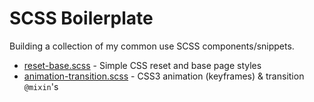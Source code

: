 # SCSS Boilerplate
Building a collection of my common use SCSS components/snippets.

- [reset-base.scss](reset-base.scss) - Simple CSS reset and base page styles
- [animation-transition.scss](animation-transition.scss) - CSS3 animation (keyframes) & transition `@mixin`'s
